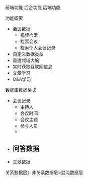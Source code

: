 前端功能
后台功能
后端功能


功能概要
- 会议数据
	- 视频检索
	- 检索会议
	- 检索个人会议记录
- 自定义数据类型
- 垂直领域大脑
- 实时获取互联网信息
- 文章学习
- Q&A学习




数据库数据格式
- 会议记录
	- 主持人
	- 会议时间
	- 会议主题
	- 参与人员
	- 
- 问答数据
	- 
- 文章数据


关系数据层》非关系数据层>混沌数据层
